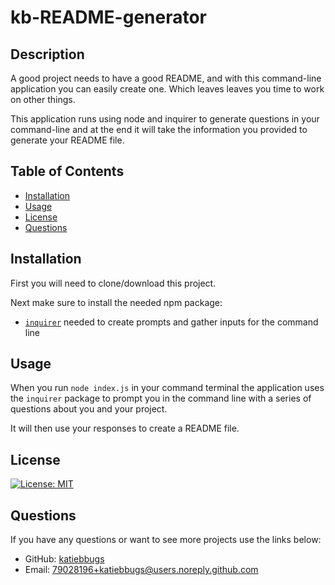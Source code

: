 # kb-README-generator
  
## Description
  
A good project needs to have a good README, and with this command-line application you can easily create one. Which leaves leaves you time to work on other things.

This application runs using node and inquirer to generate questions in your command-line and at the end it will take the information you provided to generate your README file.
  
## Table of Contents

* [Installation](#installation)
* [Usage](#usage)
* [License](#license)
* [Questions](#questions)
    
## Installation

First you will need to clone/download this project.

Next make sure to install the needed npm package:
  * [`inquirer`](https://www.npmjs.com/package/inquirer) needed to create prompts and gather inputs for the command line

## Usage

When you run `node index.js` in your command terminal the application uses the `inquirer` package to prompt you in the command line with a series of questions about you and your project.

It will then use your responses to create a README file.

## License

[![License: MIT](https://img.shields.io/badge/License-MIT-yellow.svg)](https://opensource.org/licenses/MIT)

## Questions

If you have any questions or want to see more projects use the links below:
  * GitHub: [katiebbugs](https://github.com/katiebbugs/)
  * Email: [79028196+katiebbugs@users.noreply.github.com](mailto:79028196+katiebbugs@users.noreply.github.com)